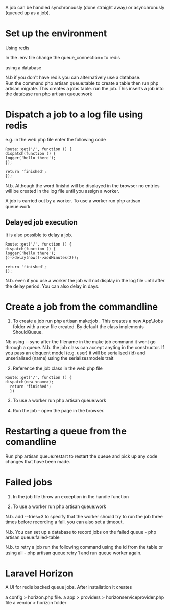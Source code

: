 A job can be handled synchronously (done straight away) or asynchronusly (queued up as a job).

Set up the environment
======================

Using redis

In the .env file change the queue_connection= to redis

using a database

N.b if you don't have redis you can alternatively use a database.  
Run the command php artisan queue:table to create a table then run php artisan migrate. This creates a jobs table.
run the job. This inserts a job into the database
run php artisan queue:work

Dispatch a job to a log file using redis
=============================

e.g. in the web.php file enter the following code

```
Route::get('/', function () {
dispatch(function () {
logger('hello there');
});

return 'finished';
});
```

N.b. Although the word finishd will be displayed in the browser no entries will be created in the log file until you assign a worker.

A job is carried out by a worker.  To use a worker run php artisan queue:work



Delayed job execution
---------------------
It is also possible to delay a job.

```
Route::get('/', function () {
dispatch(function () {
logger('hello there');
})->delay(now()->addMinutes(2));

return 'finished';
});
```

N.b. even if you use a worker the job will not display in the log file until after the delay period. You can also delay in days.

Create a job from the commandline
==================================
1. To create a job run php artisan make:job <name>.  This creates a new App\Jobs folder with a new file created. By default the class implements ShouldQueue. 

Nb using --sync after the filename in the make job command it wont go through a queue.
N.b. the job class can accept anyting in the constructor.  If you pass an eloquent model (e.g. user) it will be serialised (id) and unserialised (name) using the serializesmodels trait
  
2. Reference the job class in the web.php file

```
Route::get('/', function () {
dispatch(new <name>);
  return 'finished';
  })
  ```
  
  3. To use a worker run php artisan queue:work
  
  4. Run the job - open the page in the browser.
  
Restarting a queue from the comandline
=======================================
Run php artisan queue:restart to restart the queue and pick up any code changes that have been made.

Failed jobs
=============

1. In the job file throw an exception in the handle function 

2. To use a worker run php artisan queue:work

N.b. add --tries=3 to specify that the worker should try to run the job three times before recording a fail. you can also set a timeout.

N.b. You can set up a database to record jobs on the failed queue - php artisan queue:failed-table

N.b. to retry a job run  the following command using the id from the table or using all - php artisan queue:retry 1 and run queue worker again.

Laravel Horizon
===============

A UI for redis backed queue jobs. After installation it creates 

a config > horizon.php file.
a app > providers > horizonserviceprovider.php file
a vendor > horizon folder
